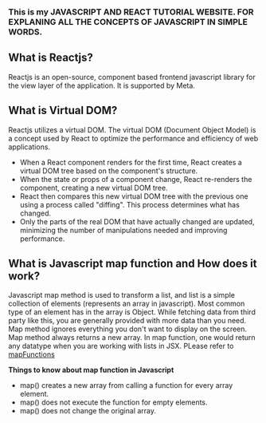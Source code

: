 ### This is my JAVASCRIPT AND REACT TUTORIAL WEBSITE. FOR EXPLANING ALL THE CONCEPTS OF JAVASCRIPT IN SIMPLE WORDS.

## What is Reactjs?
Reactjs is an open-source, component based frontend javascript library for the view layer of the application. It is supported by Meta.

## What is Virtual DOM?
Reactjs utilizes a virtual DOM. The virtual DOM (Document Object Model) is a concept used by React to optimize the performance and efficiency of web applications.
- When a React component renders for the first time, React creates a virtual DOM tree based on the component's structure.
- When the state or props of a component change, React re-renders the component, creating a new virtual DOM tree.
- React then compares this new virtual DOM tree with the previous one using a process called "diffing". This process determines what has changed.
- Only the parts of the real DOM that have actually changed are updated, minimizing the number of manipulations needed and improving performance.

## What is Javascript map function and How does it work?
Javascript map method is used to transform a list, and list is a simple collection of elements (represents an array in javascript). Most common type of an element has in the array is Object. While fetching data from third party like this, you are generally provided with more data than you need. Map method ignores everything you don't want to display on the screen. Map method always returns a new array. In map function, one would return any datatype when you are working with lists in JSX. PLease refer to <a href="./mapFunction">mapFunctions</a><br/>

<b>Things to know about map function in Javascript</b>
- map() creates a new array from calling a function for every array element.
- map() does not execute the function for empty elements.
- map() does not change the original array.




